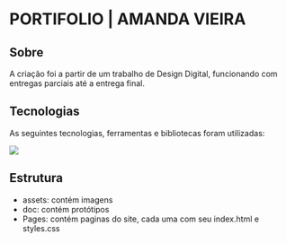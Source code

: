 # PORTIFOLIO | AMANDA VIEIRA

## Sobre

A criação foi a partir de um trabalho de Design Digital, funcionando com entregas parciais até a entrega final.

## Tecnologias

As seguintes tecnologias, ferramentas e bibliotecas foram utilizadas:

<img src="https://www.google.com/url?sa=i&url=https%3A%2F%2Fprogramadoresbrasil.com.br%2F2020%2F02%2Fo-que-e-html-e-css%2F&psig=AOvVaw1Zl5ZvCHNbXvbFOFQMcS2x&ust=1648690369086000&source=images&cd=vfe&ved=0CAsQjRxqFwoTCPjEu7PY7PYCFQAAAAAdAAAAABAY">

## Estrutura

* assets: contém imagens
* doc: contém protótipos
* Pages: contém paginas do site, cada uma com seu index.html e styles.css
